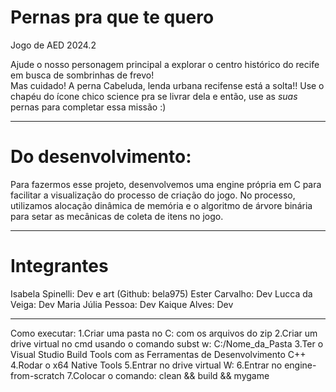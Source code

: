 # Pernas pra que te quero
Jogo de AED 2024.2

Ajude o nosso personagem principal a explorar o centro histórico do recife em busca de sombrinhas de frevo! <br>
Mas cuidado! A perna Cabeluda, lenda urbana recifense está a solta!! Use o chapéu do ícone chico science pra se livrar dela e então,  use as *suas* pernas para completar essa missão :)

------------------------------------------------------------------------------------------------------------------------------------------------------------------------------------------
# Do desenvolvimento:
Para fazermos esse projeto, desenvolvemos uma engine própria em C para facilitar a visualização do processo de criação do jogo.
No processo, utilizamos alocação dinâmica de memória e o algoritmo de árvore binária para setar as mecânicas de coleta de itens no jogo.

------------------------------------------------------------------------------------------------------------------------------------------------------------------------------------------
# Integrantes
Isabela Spinelli: Dev e art (Github: bela975)
Ester Carvalho: Dev
Lucca da Veiga: Dev
Maria Júlia Pessoa: Dev
Kaique Alves: Dev

------------------------------------------------------------------------------------------------------------------------------------------------------------------------------------------
Como executar:
1.Criar uma pasta no C: com os arquivos do zip
2.Criar um drive virtual no cmd usando o comando subst w: C:/Nome_da_Pasta
3.Ter o Visual Studio Build Tools com as Ferramentas de Desenvolvimento C++
4.Rodar o x64 Native Tools
5.Entrar no drive virtual W:
6.Entrar no engine-from-scratch
7.Colocar o comando: clean && build && mygame
